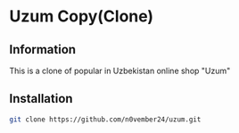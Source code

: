# Uzum Copy(Clone)

## Information

This is a clone of popular in Uzbekistan online shop "Uzum"

## Installation
```bash
git clone https://github.com/n0vember24/uzum.git
